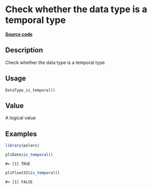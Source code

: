 

# Check whether the data type is a temporal type

[**Source code**](https://github.com/pola-rs/r-polars/tree/8dac37e8bf89bcd080a13d0ed20dd1dc2bee615f/R/after-wrappers.R#L20)

## Description

Check whether the data type is a temporal type

## Usage

<pre><code class='language-R'>DataType_is_temporal()
</code></pre>

## Value

A logical value

## Examples

``` r
library(polars)

pl$Date$is_temporal()
```

    #> [1] TRUE

``` r
pl$Float32$is_temporal()
```

    #> [1] FALSE
